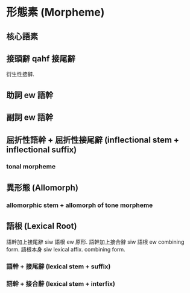 # 形態素 (Morpheme)

## 核心語素

## 接頭辭 qahf 接尾辭

衍生性接辭.

## 助詞 ew 語幹

## 副詞 ew 語幹

## 屈折性語幹 + 屈折性接尾辭 (inflectional stem + inflectional suffix)

### tonal morpheme

## 異形態 (Allomorph)

### allomorphic stem + allomorph of tone morpheme

## 語根 (Lexical Root)

語幹加上接尾辭 siw 語根 ew 原形. 語幹加上接合辭 siw 語根 ew combining form. 語根本身 siw lexical affix. combining form.

### 語幹 + 接尾辭 (lexical stem + suffix)

### 語幹 + 接合辭 (lexical stem + interfix)
